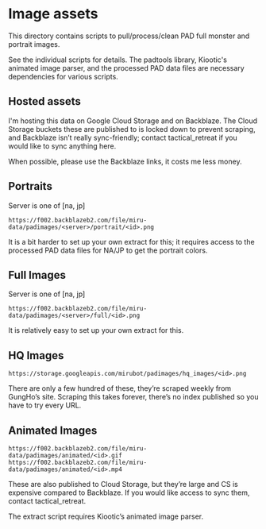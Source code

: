 # Image assets

This directory contains scripts to pull/process/clean PAD full monster and portrait images.

See the individual scripts for details. The padtools library, Kiootic's animated image parser, and the processed PAD
data files are necessary dependencies for various scripts.

## Hosted assets

I'm hosting this data on Google Cloud Storage and on Backblaze. The Cloud Storage buckets these are published to is
locked down to prevent scraping, and Backblaze isn’t really sync-friendly; contact tactical_retreat if you would like to
sync anything here.

When possible, please use the Backblaze links, it costs me less money.

## Portraits

Server is one of [na, jp]

`https://f002.backblazeb2.com/file/miru-data/padimages/<server>/portrait/<id>.png`

It is a bit harder to set up your own extract for this; it requires access to the processed PAD data files for NA/JP to
get the portrait colors.

## Full Images

Server is one of [na, jp]

`https://f002.backblazeb2.com/file/miru-data/padimages/<server>/full/<id>.png`

It is relatively easy to set up your own extract for this.

## HQ Images

`https://storage.googleapis.com/mirubot/padimages/hq_images/<id>.png`

There are only a few hundred of these, they’re scraped weekly from GungHo’s site. Scraping this takes forever, there’s
no index published so you have to try every URL.

## Animated Images

```
https://f002.backblazeb2.com/file/miru-data/padimages/animated/<id>.gif
https://f002.backblazeb2.com/file/miru-data/padimages/animated/<id>.mp4
```

These are also published to Cloud Storage, but they’re large and CS is expensive compared to Backblaze. If you would
like access to sync them, contact tactical_retreat.

The extract script requires Kiootic’s animated image parser.
